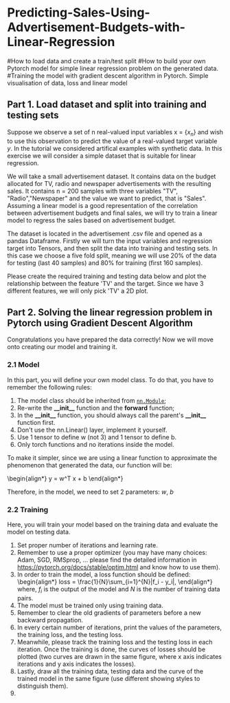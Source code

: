 # Predicting-Sales-Using-Advertisement-Budgets-with-Linear-Regression
#How to load data and create a train/test split 
#How to build your own Pytorch model for simple linear regression problem on the generated data.
#Training the model with gradient descent algorithm in Pytorch. Simple visualisation of data, loss and linear model
## Part 1. Load dataset and split into training and testing sets

Suppose we observe a set of n real-valued input variables x = $\{x_n\}$ and wish to use this observation to predict
the value of a real-valued target variable $y$. In the tutorial we considered artifical examples with synthetic data. In this exercise we will consider a simple dataset that is suitable for linear regression.

We will take a small advertisement dataset. It contains data on the budget allocated for TV, radio and newspaper advertisements with the resulting sales. It contains n = 200 samples with three variables "TV", "Radio","Newspaper" and the value we want to predict, that is "Sales". Assuming a linear model is a good representation of the correlation between advertisement budgets and final sales, we will try to train a linear model to regress the sales based on advertisement budget.

The dataset is located in the advertisement .csv file and opened as a pandas Dataframe. Firstly we will turn the input variables and regression target into Tensors, and then split the data into training and testing sets. In this case we choose a five fold split, meaning we will use 20% of the data for testing (last 40 samples) and 80% for training (first 160 samples).

Please create the required training and testing data below and plot the relationship between the feature 'TV' and the target. Since we have 3 different features, we will only pick 'TV' a 2D plot.

## Part 2. Solving the linear regression problem in Pytorch using Gradient Descent Algorithm
Congratulations you have prepared the data correctly! Now we will move onto creating our model and training it.
### 2.1 Model
In this part, you will define your own model class. To do that, you have to remember the following rules:
1. The model class should be inherited from [`nn.Module`](https://pytorch.org/docs/stable/generated/torch.nn.Module.html#torch.nn.Module);
2. Re-write the **\_\_init\_\_** function and the **forward** function;
3. In the **\_\_init\_\_** function, you should always call the parent's **\_\_init\_\_** function first.
4. Don't use the nn.Linear() layer, implement it yourself.
5. Use 1 tensor to define w (not 3) and 1 tensor to define b.
6. Only torch functions and no iterations inside the model.

To make it simpler, since we are using a linear function to approximate the phenomenon that generated the data, our function will be:

\begin{align*}
y = w^T x + b
\end{align*}

Therefore, in the model, we need to set 2 parameters: $w$, $b$

### 2.2 Training
Here, you will train your model based on the training data and evaluate the model on testing data.
1. Set proper number of iterations and learning rate.
2. Remember to use a proper optimizer (you may have many choices: Adam, SGD, RMSprop, ... please find the detailed information in https://pytorch.org/docs/stable/optim.html and know how to use them).
3. In order to train the model, a loss function should be defined:
\begin{align*}
loss = \frac{1}{N}\sum_{i=1}^{N}|f_i - y_i|,
\end{align*}
where, $f_i$ is the output of the model and $N$ is the number of training data pairs.
4. The model must be trained only using training data.
5. Remember to clear the old gradients of parameters before a new backward propagation.
6. In every certain number of iterations, print the values of the parameters, the training loss, and the testing loss.
7. Meanwhile, please track the training loss and the testing loss in each iteration. Once the training is done, the curves of losses should be plotted (two curves are drawn in the same figure, where x axis indicates iterations and y axis indicates the losses).
8. Lastly, draw all the training data, testing data and the curve of the trained model in the same figure (use different showing styles to distinguish them).
9. 
